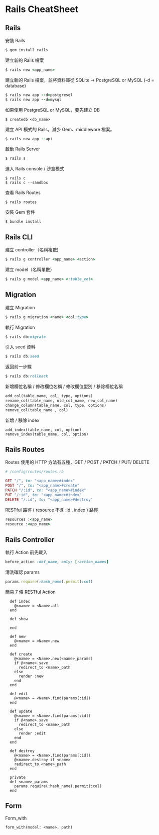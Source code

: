 # Rails CheatSheet

## Rails

安裝 Rails

```ruby
$ gem install rails
```

建立新的 Rails 檔案

```ruby
$ rails new <app_name>
```

建立新的 Rails 檔案，並將資料庫從 SQLite -> PostgreSQL or MySQL
(-d = database)

```ruby
$ rails new app --d=postgresql
$ rails new app --d=mysql
```

如果使用 PostgreSQL or MySQL，要先建立 DB

```
$ createdb <db_name>
```

建立 API 模式的 Rails。減少 Gem、middleware 檔案。

```ruby
$ rails new app --api
```

啟動 Rails Server

```ruby
$ rails s
```

進入 Rails console / 沙盒模式

```
$ rails c
$ rails c --sandbox
```

查看 Rails Routes

```
$ rails routes
```

安裝 Gem 套件

```
$ bundle install
```

## Rails CLI

建立 controller（名稱複數)

```ruby
$ rails g controller <app_name> <action>
```

建立 model（名稱單數）

```ruby
$ rails g model <app_name> <:table_col>
```

## Migration

建立 Migration

```ruby
$ rails g migration <name> <col:type>
```

執行 Migration

```ruby
$ rails db:migrate
```

引入 seed 資料

```ruby
$ rails db:seed
```

返回前一步驟

```ruby
$ rails db:rollback
```

新增欄位名稱 / 修改欄位名稱 / 修改欄位型別 / 移除欄位名稱

```ruby
add_col(table_name, col, type, options)
rename_col(table_name, old_col_name, new_col_name)
change_column(table_name, col, type, options)
remove_col(table_name , col)
```

新增 / 移除 index

```
add_index(table_name, col, option)
remove_index(table_name, col, option)
```

## Rails Routes

Routes 使用的 HTTP 方法有五種，GET / POST / PATCH / PUT/ DELETE

```ruby
# /config/routes/routes.rb

GET "/", to: "<app_name>#index"
POST "/", to: "<app_name>#create"
PATCH "/:id", to: "<app_name>#index"
PUT "/:id", to: "<app_name>#index"
DELETE "/:id", to: "<app_name>#destroy"
```

RESTful 路徑
( resource 不含 :id , index ) 路徑

```ruby
resources :<app_name>
resource :<app_name>
```

## Rails Controller

執行 Action 前先載入

```ruby
before_action :def_name, only: [:action_names]
```

清洗確認 params

```ruby
params.require(:hash_name).permit(:col)
```

簡易 7 條 RESTful Action

```
  def index
    @<name> = <Name>.all
  end

  def show

  end

  def new
    @<name> = <Name>.new
  end

  def create
    @<name> = <Name>.new(<name>_params)
    if @<name>.save
      redirect_to <name>_path
    else
      render :new
    end
  end

  def edit
    @<name> = <Name>.find(params[:id])
  end

  def update
    @<name> = <Name>.find(params[:id])
    if @<name>.save
      redirect_to <name>_path
    else
      render :edit
    end
  end

  def destroy
    @<name> = <Name>.find(params[:id])
    @<name>.destroy if <name>
    redirect_to <name>_path
  end

  private
  def <name>_params
    params.require(:hash_name).permit(:col)
  end
```

## Form

Form_with

```
form_with(model: <name>, path)
```
